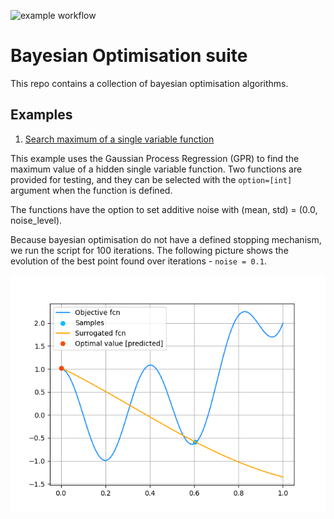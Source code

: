 ![example workflow](https://coveralls.io/repos/github/bayesian_optimisation/badge.svg?branch=main&service=github)


# Bayesian Optimisation suite
This repo contains a collection of bayesian optimisation algorithms. 

## Examples

1. [Search maximum of a single variable function](examples/example_single_var_fcn.py)

This example uses the Gaussian Process Regression (GPR) to find the maximum value of a hidden single variable function.
Two functions are provided for testing, and they can be selected with the `option=[int]` argument when the function is defined.

The functions have the option to set additive noise with (mean, std) = (0.0, noise_level). 

Because bayesian optimisation do not have a defined stopping mechanism, we run the script for 100 iterations. The following 
picture shows the evolution of the best point found over iterations - `noise = 0.1`.

![](https://github.com/pardi/bayesian_optimisation/blob/main/bayesian_opt.gif)
